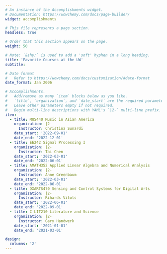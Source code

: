 ```yaml
---
# An instance of the Accomplishments widget.
# Documentation: https://wowchemy.com/docs/page-builder/
widget: accomplishments

# This file represents a page section.
headless: true

# Order that this section appears on the page.
weight: 50

# Note: `&shy;` is used to add a 'soft' hyphen in a long heading.
title: 'Favorite Courses at the UW'
subtitle:

# Date format
#   Refer to https://wowchemy.com/docs/customization/#date-format
date_format: Jan 2006

# Accomplishments.
#   Add/remove as many `item` blocks below as you like.
#   `title`, `organization`, and `date_start` are the required parameters.
#   Leave other parameters empty if not required.
#   Begin multi-line descriptions with YAML's `|2-` multi-line prefix.
item:
  - title: MUS440 Music in Asian America
    organization: |2- 
      Instructor: Christina Sunardi
    date_start: '2022-09-01'
    date_end: '2022-12-01'
  - title: EE242 Signal Processing I
    organization: |2- 
      Instructor: Tai Chen
    date_start: '2022-03-01'
    date_end: '2022-06-01'
  - title: AMATH352 Applied Linear Algebra and Numerical Analysis
    organization: |2- 
      Instructor: Anne Greenbaum
    date_start: '2022-03-01'
    date_end: '2022-06-01'
  - title: DXARTS470 Sensing and Control Systems for Digital Arts
    organization: |2- 
      Instructor: Rihards Vitols
    date_start: '2022-06-01'
    date_end: '2022-09-01'
  - title: C LIT210 Literature and Science
    organization: |2- 
      Instructor: Gary Handwerk
    date_start: '2021-01-01'
    date_end: '2021-03-01'

design:
  columns: '2'
---
```

